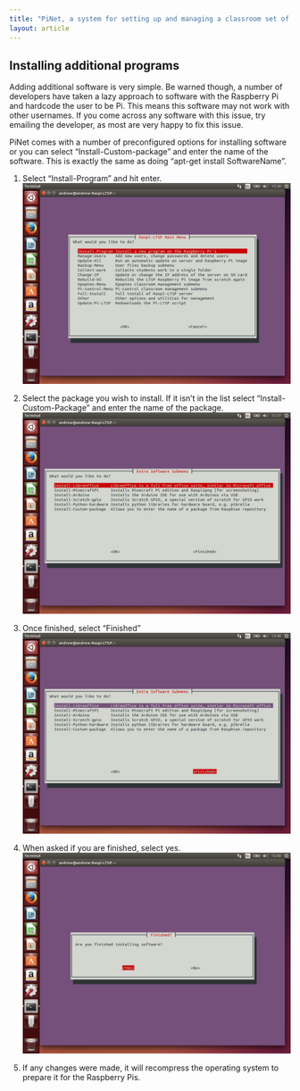```yaml
---
title: "PiNet, a system for setting up and managing a classroom set of Raspberry Pis."
layout: article
---
```


Installing additional programs
------------------------------

Adding additional software is very simple. Be warned though, a number of
developers have taken a lazy approach to software with the Raspberry Pi
and hardcode the user to be Pi. This means this software may not work
with other usernames. If you come across any software with this issue,
try emailing the developer, as most are very happy to fix this issue.

PiNet comes with a number of preconfigured options for installing
software or you can select “Install-Custom-package” and enter the name
of the software. This is exactly the same as doing “apt-get install
SoftwareName”.

1.  Select “Install-Program” and hit enter.    
    ![](/assets/images/image37.jpeg)   

2.  Select the package you wish to install. If it isn’t in the list
    select “Install-Custom-Package” and enter the name of the package.   
    ![](/assets/images/image38.jpeg)   

3.  Once finished, select “Finished”    
    ![](/assets/images/image39.jpeg)   

4.  When asked if you are finished, select yes.   
    ![](/assets/images/image40.jpeg)   

5.  If any changes were made, it will recompress the operating system to
    prepare it for the Raspberry Pis.   
